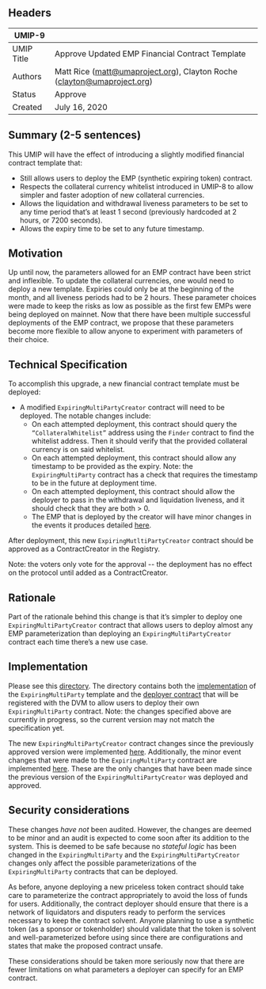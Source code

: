 ## Headers
| UMIP-9     |                                                                                                                                          |
|------------|------------------------------------------------------------------------------------------------------------------------------------------|
| UMIP Title | Approve Updated EMP Financial Contract Template              |
| Authors    | Matt Rice (matt@umaproject.org), Clayton Roche (clayton@umaproject.org) |
| Status     | Approve                                                                                                                                    |
| Created    | July 16, 2020                                                                                                                           |

## Summary (2-5 sentences)
This UMIP will have the effect of introducing a slightly modified financial contract template that:
- Still allows users to deploy the EMP (synthetic expiring token) contract.
- Respects the collateral currency whitelist introduced in UMIP-8 to allow simpler and faster adoption of new collateral currencies.
- Allows the liquidation and withdrawal liveness parameters to be set to any time period that’s at least 1 second (previously hardcoded at 2 hours, or 7200 seconds).
- Allows the expiry time to be set to any future timestamp.

## Motivation
Up until now, the parameters allowed for an EMP contract have been strict and inflexible. To update the collateral currencies, one would need to deploy a new template. Expiries could only be at the beginning of the month, and all liveness periods had to be 2 hours. These parameter choices were made to keep the risks as low as possible as the first few EMPs were being deployed on mainnet. Now that there have been multiple successful deployments of the EMP contract, we propose that these parameters become more flexible to allow anyone to experiment with parameters of their choice.

## Technical Specification
To accomplish this upgrade, a new financial contract template must be deployed:
- A modified `ExpiringMultiPartyCreator` contract will need to be deployed. The notable changes include:
	- On each attempted deployment, this contract should query the `“CollateralWhitelist”` address using the `Finder` contract to find the whitelist address. Then it should verify that the provided collateral currency is on said whitelist.
	- On each attempted deployment, this contract should allow any timestamp to be provided as the expiry. Note: the `ExpiringMultiParty` contract has a check that requires the timestamp to be in the future at deployment time.
	- On each attempted deployment, this contract should allow the deployer to pass in the withdrawal and liquidation liveness, and it should check that they are both > 0.
	- The EMP that is deployed by the creator will have minor changes in the events it produces detailed [here](https://github.com/UMAprotocol/protocol/pull/1753).

After deployment, this new `ExpiringMutltiPartyCreator` contract should be approved as a ContractCreator in the Registry.

Note: the voters only vote for the approval -- the deployment has no effect on the protocol until added as a ContractCreator.

## Rationale

Part of the rationale behind this change is that it’s simpler to deploy one `ExpiringMultiPartyCreator` contract that allows users to deploy almost any EMP parameterization than deploying an `ExpiringMultiPartyCreator` contract each time there’s a new use case.

## Implementation

Please see this [directory](https://github.com/UMAprotocol/protocol/tree/master/core/contracts/financial-templates/expiring-multiparty). The directory contains both the [implementation](https://github.com/UMAprotocol/protocol/blob/master/core/contracts/financial-templates/expiring-multiparty/ExpiringMultiParty.sol) of the `ExpiringMultiParty` template and the [deployer contract](https://github.com/UMAprotocol/protocol/blob/master/core/contracts/financial-templates/expiring-multiparty/ExpiringMultiPartyCreator.sol) that will be registered with the DVM to allow users to deploy their own `ExpiringMultiParty` contract. Note: the changes specified above are currently in progress, so the current version may not match the specification yet.

The new `ExpiringMultiPartyCreator` contract changes since the previously approved version were implemented [here](https://github.com/UMAprotocol/protocol/pull/1746). Additionally, the minor event changes that were made to the `ExpiringMultiParty` contract are implemented [here](https://github.com/UMAprotocol/protocol/pull/1753). These are the only changes that have been made since the previous version of the `ExpiringMultiPartyCreator` was deployed and approved.

## Security considerations
These changes *have not* been audited. However, the changes are deemed to be minor and an audit is expected to come soon after its addition to the system. This is deemed to be safe because no *stateful logic* has been changed in the `ExpiringMultiParty` and the `ExpiringMultiPartyCreator` changes only affect the possible parameterizations of the `ExpiringMultiParty` contracts that can be deployed.

As before, anyone deploying a new priceless token contract should take care to parameterize the contract appropriately to avoid the loss of funds for users. Additionally, the contract deployer should ensure that there is a network of liquidators and disputers ready to perform the services necessary to keep the contract solvent. Anyone planning to use a synthetic token (as a sponsor or tokenholder) should validate that the token is solvent and well-parameterized before using since there are configurations and states that make the proposed contract unsafe.

These considerations should be taken more seriously now that there are fewer limitations on what parameters a deployer can specify for an EMP contract.
